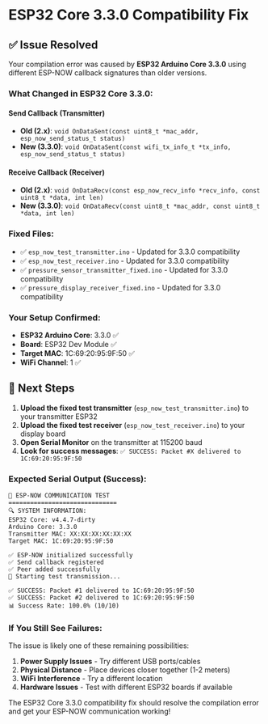 # ESP32 Core 3.3.0 Compatibility Fix

## ✅ **Issue Resolved**

Your compilation error was caused by **ESP32 Arduino Core 3.3.0** using different ESP-NOW callback signatures than older versions.

### **What Changed in ESP32 Core 3.3.0:**

#### **Send Callback (Transmitter)**
- **Old (2.x)**: `void OnDataSent(const uint8_t *mac_addr, esp_now_send_status_t status)`
- **New (3.3.0)**: `void OnDataSent(const wifi_tx_info_t *tx_info, esp_now_send_status_t status)`

#### **Receive Callback (Receiver)**
- **Old (2.x)**: `void OnDataRecv(const esp_now_recv_info *recv_info, const uint8_t *data, int len)`
- **New (3.3.0)**: `void OnDataRecv(const uint8_t *mac_addr, const uint8_t *data, int len)`

### **Fixed Files:**
- ✅ `esp_now_test_transmitter.ino` - Updated for 3.3.0 compatibility
- ✅ `esp_now_test_receiver.ino` - Updated for 3.3.0 compatibility  
- ✅ `pressure_sensor_transmitter_fixed.ino` - Updated for 3.3.0 compatibility
- ✅ `pressure_display_receiver_fixed.ino` - Updated for 3.3.0 compatibility

### **Your Setup Confirmed:**
- **ESP32 Arduino Core**: 3.3.0 ✅
- **Board**: ESP32 Dev Module ✅
- **Target MAC**: 1C:69:20:95:9F:50 ✅
- **WiFi Channel**: 1 ✅

## 🚀 **Next Steps**

1. **Upload the fixed test transmitter** (`esp_now_test_transmitter.ino`) to your transmitter ESP32
2. **Upload the fixed test receiver** (`esp_now_test_receiver.ino`) to your display board
3. **Open Serial Monitor** on the transmitter at 115200 baud
4. **Look for success messages**: `✅ SUCCESS: Packet #X delivered to 1C:69:20:95:9F:50`

### **Expected Serial Output (Success):**
```
🧪 ESP-NOW COMMUNICATION TEST
==============================
🔍 SYSTEM INFORMATION:
ESP32 Core: v4.4.7-dirty
Arduino Core: 3.3.0
Transmitter MAC: XX:XX:XX:XX:XX:XX
Target MAC: 1C:69:20:95:9F:50

✅ ESP-NOW initialized successfully
✅ Send callback registered
✅ Peer added successfully
🚀 Starting test transmission...

✅ SUCCESS: Packet #1 delivered to 1C:69:20:95:9F:50
✅ SUCCESS: Packet #2 delivered to 1C:69:20:95:9F:50
📊 Success Rate: 100.0% (10/10)
```

### **If You Still See Failures:**
The issue is likely one of these remaining possibilities:
1. **Power Supply Issues** - Try different USB ports/cables
2. **Physical Distance** - Place devices closer together (1-2 meters)
3. **WiFi Interference** - Try a different location
4. **Hardware Issues** - Test with different ESP32 boards if available

The ESP32 Core 3.3.0 compatibility fix should resolve the compilation error and get your ESP-NOW communication working!